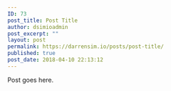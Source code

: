 ```yaml
---
ID: 73
post_title: Post Title
author: dsimioadmin
post_excerpt: ""
layout: post
permalink: https://darrensim.io/posts/post-title/
published: true
post_date: 2018-04-10 22:13:12
---
```

Post goes here.